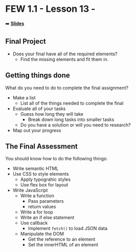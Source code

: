 <!-- .slide: data-background="./Images/header.svg" data-background-repeat="none" data-background-size="40% 40%" data-background-position="center 10%" class="header" -->
# FEW 1.1 - Lesson 13 - 

<!-- Put a link to the slides so that students can find them -->

➡️ [**Slides**](/Syllabus-Template/Slides/Lesson1.html ':ignore')

<!-- > -->

## Final Project 

- Does your final have all of the required elements?
  - Find the missing elements and fit them in. 

<!-- > -->

## Getting things done

What do you need to do to complete the final assignment?

- Make a list 
  - List all of the things needed to complete the final
- Evaluate all of your tasks
  - Guess how long they will take
    - Break down long tasks into smaller tasks
  - Do you have a solution or will you need to research?
- Map out your progress

## The Final Assessment

You should know how to do the following things:

- Write semantic HTML
- Use CSS to style elements 
  - Apply typograhic styles 
  - Use flex box for layout
- Write JavaScript 
  - Write a function 
    - Pass parameters 
    - return values 
  - Write a for loop
  - Write an if else statement 
  - Use callback
    - Implement `fetch()` to load JSON data
  - Manipulate the DOM
    - Get the reference to an element
    - Set the innerHTML of an element

